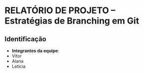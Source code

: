 # RELATÓRIO DE PROJETO – Estratégias de Branching em Git

## Identificação
- **Integrantes da equipe**:
- Vitor
- Alana
- Letícia